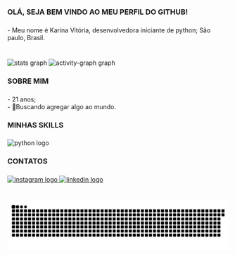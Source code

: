 <h3 align="left">OLÁ, SEJA BEM VINDO AO MEU PERFIL DO GITHUB!</h3>

###

<p align="left"> - Meu nome é Karina Vitória, desenvolvedora iniciante de python; São paulo, Brasil.</p>

###

<br clear="both">

<div align="left">
  <img src="https://github-readme-stats.vercel.app/api?username=akarinavitoria&hide_title=true&hide_rank=false&show_icons=true&include_all_commits=true&count_private=true&disable_animations=false&theme=chartreuse-dark&locale=en&hide_border=true&order=1" height="145" alt="stats graph"  />
  <img src="https://github-readme-activity-graph.vercel.app/graph?username=akarinavitoria&radius=0&theme=chartreuse-dark&area=true&order=5&hide_border=true" height="145" alt="activity-graph graph"  />
</div>

###

<h3 align="left">SOBRE MIM</h3>

###

<p align="left"> - 21 anos;<br> - 🌱Buscando agregar algo ao mundo.</p>

###

<h3 align="left">MINHAS SKILLS</h3>

###

<div align="left">
  <img src="https://cdn.jsdelivr.net/gh/devicons/devicon/icons/python/python-original.svg" height="50" alt="python logo"  />
</div>

###

<h3 align="left">CONTATOS</h3>

###

<div align="left">
  <a href="https://www.instagram.com/akarinavitoria" target="_blank">
    <img src="https://img.shields.io/static/v1?message=Instagram&logo=instagram&label=&color=d90429&logoColor=white&labelColor=&style=for-the-badge" height="35" alt="instagram logo"  />
  </a>
  <a href="https://www.linkedin.com/in/akarinavit%C3%B3ria/" target="_blank">
    <img src="https://img.shields.io/static/v1?message=LinkedIn&logo=linkedin&label=&color=023e8a&logoColor=white&labelColor=&style=for-the-badge" height="35" alt="linkedin logo"  />
  </a>
</div>

###

<br clear="both">

<img src="https://raw.githubusercontent.com/akarinavitoria/akarinavitoria/output/snake.svg" alt="Snake animation" />

###
